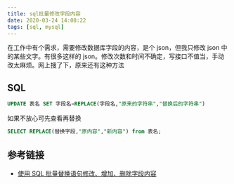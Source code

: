```yaml
---
title: sql批量修改字段内容
date: 2020-03-24 14:08:22
tags: [sql, mysql]
---
```


在工作中有个需求，需要修改数据库字段的内容，是个 json，但我只修改 json 中的某些文字。有很多这样的 json。修改次数和时间不确定，写接口不值当，手动改太麻烦。网上搜了下，原来还有这种方法

<!-- more -->

## SQL

```sql
UPDATE 表名 SET 字段名=REPLACE(字段名,"原来的字符串","替换后的字符串")
```

如果不放心可先查看再替换

```sql
SELECT REPLACE(替换字段,"原内容","新内容") from 表名;
```

## 参考链接

- [使用 SQL 批量替换语句修改、增加、删除字段内容](https://www.jb51.net/article/89847.htm)
